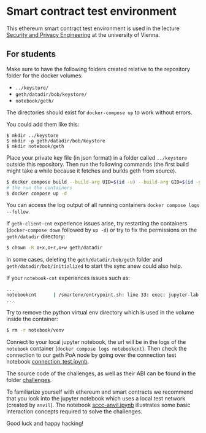 # Smart contract test environment

This ethereum smart contract test environment is used in the lecture [Security and Privacy Engineering](https://ufind.univie.ac.at/en/course.html?lv=052011&semester=2023W) at the university of Vienna.

## For students

Make sure to have the following folders created
relative to the repository folder for the docker volumes:

- `../keystore/`
- `geth/datadir/bob/keystore/`
- `notebook/geth/`

The directories should exist for `docker-compose up` to work without errors.

You could add them like this:

```
$ mkdir ../keystore
$ mkdir -p geth/datadir/bob/keystore
$ mkdir notebook/geth
```

Place your private key file (in json format) in a folder called `../keystore`  outside this repository.
Then run the following commands (the first build might take a while because it fetches and builds geth from source).
```bash
$ docker compose build --build-arg UID=$(id -u) --build-arg GID=$(id -g)
# the run the containers
$ docker compose up -d
```
You can access the log output of all running containers `docker compose logs --follow`.

If `geth-client-cnt` experience issues arise, try restarting the
containers (`docker-compose down` followed by `up -d`)
or try to fix the permissions on the `geth/datadir`
directory:
```bash
$ chown -R o+x,o+r,o+w geth/datadir
```

In some cases, deleting the `geth/datadir/bob/geth` folder and
`geth/datadir/bob/initialized` to start the sync anew could also help.

If your `notebook-cnt` experiences issues such as:
```bash
...
notebookcnt      | /smartenv/entrypoint.sh: line 33: exec: jupyter-lab: not found
...
```
Try to remove the python virtual env directory which is used in the volume inside the container:
```bash
$ rm -r notebook/venv
```

Connect to your local jupyter notebook, the url will be in the logs of the `notebook` container (`docker compose logs notebookcnt`).
Then check the connection to our geth PoA node by going over the connection test notebook
[connection_test.ipynb](./notebook/connection_test.ipynb).

The source code of the challenges, as well as their ABI can be found in the folder [challenges](./notebook/challenges).

To familiarize yourself with ethereum and smart contracts we recommend that you look into the jupyter notebook which uses a local test network (created by `anvil`). The notebook [sccc-anvil.ipynb](./notebook/sccc-anvil.ipynb) illustrates some basic interaction concepts required to solve the challenges.

Good luck and happy hacking!
